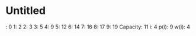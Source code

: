 # Untitled

: 0
 1: 2
 2: 3
 3: 5
 4: 9
 5: 12
 6: 14
 7: 16
 8: 17
 9: 19
Capacity: 11
i: 4
p(i): 9
w(i): 4